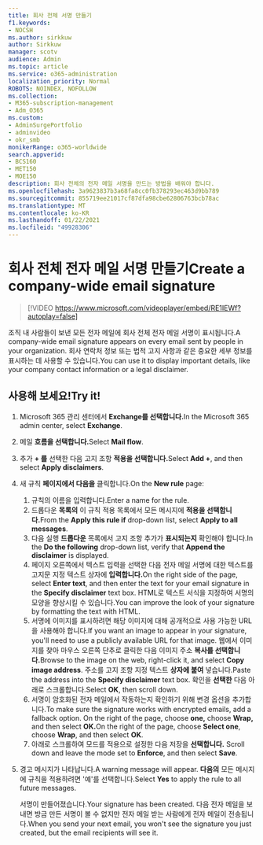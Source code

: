```yaml
---
title: 회사 전체 서명 만들기
f1.keywords:
- NOCSH
ms.author: sirkkuw
author: Sirkkuw
manager: scotv
audience: Admin
ms.topic: article
ms.service: o365-administration
localization_priority: Normal
ROBOTS: NOINDEX, NOFOLLOW
ms.collection:
- M365-subscription-management
- Adm_O365
ms.custom:
- AdminSurgePortfolio
- adminvideo
- okr_smb
monikerRange: o365-worldwide
search.appverid:
- BCS160
- MET150
- MOE150
description: 회사 전체의 전자 메일 서명을 만드는 방법을 배워야 합니다.
ms.openlocfilehash: 3a9623837b3a68fa8cc0fb378293ec463d9bb789
ms.sourcegitcommit: 855719ee21017cf87dfa98cbe62806763bcb78ac
ms.translationtype: MT
ms.contentlocale: ko-KR
ms.lasthandoff: 01/22/2021
ms.locfileid: "49928306"
---
```

# <a name="create-a-company-wide-email-signature"></a><span data-ttu-id="aae35-103">회사 전체 전자 메일 서명 만들기</span><span class="sxs-lookup"><span data-stu-id="aae35-103">Create a company-wide email signature</span></span>

> [!VIDEO https://www.microsoft.com/videoplayer/embed/RE1IEWf?autoplay=false]

<span data-ttu-id="aae35-104">조직 내 사람들이 보낸 모든 전자 메일에 회사 전체 전자 메일 서명이 표시됩니다.</span><span class="sxs-lookup"><span data-stu-id="aae35-104">A company-wide email signature appears on every email sent by people in your organization.</span></span> <span data-ttu-id="aae35-105">회사 연락처 정보 또는 법적 고지 사항과 같은 중요한 세부 정보를 표시하는 데 사용할 수 있습니다.</span><span class="sxs-lookup"><span data-stu-id="aae35-105">You can use it to display important details, like your company contact information or a legal disclaimer.</span></span> 

## <a name="try-it"></a><span data-ttu-id="aae35-106">사용해 보세요!</span><span class="sxs-lookup"><span data-stu-id="aae35-106">Try it!</span></span>

1. <span data-ttu-id="aae35-107">Microsoft 365 관리 센터에서 **Exchange를 선택합니다.**</span><span class="sxs-lookup"><span data-stu-id="aae35-107">In the Microsoft 365 admin center, select **Exchange**.</span></span>
1. <span data-ttu-id="aae35-108">메일 **흐름을 선택합니다.**</span><span class="sxs-lookup"><span data-stu-id="aae35-108">Select **Mail flow**.</span></span>
1. <span data-ttu-id="aae35-109">추가 **+ 를** 선택한 다음 고지 조항 **적용을 선택합니다.**</span><span class="sxs-lookup"><span data-stu-id="aae35-109">Select **Add +**, and then select **Apply disclaimers**.</span></span>
1. <span data-ttu-id="aae35-110">새 규칙 **페이지에서 다음을** 클릭합니다.</span><span class="sxs-lookup"><span data-stu-id="aae35-110">On the **New rule** page:</span></span>
    1. <span data-ttu-id="aae35-111">규칙의 이름을 입력합니다.</span><span class="sxs-lookup"><span data-stu-id="aae35-111">Enter a name for the rule.</span></span>
    1. <span data-ttu-id="aae35-112">드롭다운 **목록의** 이 규칙 적용 목록에서 모든 메시지에 **적용을 선택합니다.**</span><span class="sxs-lookup"><span data-stu-id="aae35-112">From the **Apply this rule if** drop-down list, select **Apply to all messages**.</span></span>
    1. <span data-ttu-id="aae35-113">다음 실행 **드롭다운** 목록에서 고지 조항 추가가 **표시되는지** 확인해야 합니다.</span><span class="sxs-lookup"><span data-stu-id="aae35-113">In the **Do the following** drop-down list, verify that **Append the disclaimer** is displayed.</span></span>
    1. <span data-ttu-id="aae35-114">페이지 오른쪽에서 텍스트 입력을 선택한 다음 전자 메일 서명에 대한 텍스트를 고지문 지정 텍스트 상자에 **입력합니다.**</span><span class="sxs-lookup"><span data-stu-id="aae35-114">On the right side of the page, select **Enter text**, and then enter the text for your email signature in the **Specify disclaimer** text box.</span></span> <span data-ttu-id="aae35-115">HTML로 텍스트 서식을 지정하여 서명의 모양을 향상시킬 수 있습니다.</span><span class="sxs-lookup"><span data-stu-id="aae35-115">You can improve the look of your signature by formatting the text with HTML.</span></span>
    1. <span data-ttu-id="aae35-116">서명에 이미지를 표시하려면 해당 이미지에 대해 공개적으로 사용 가능한 URL을 사용해야 합니다.</span><span class="sxs-lookup"><span data-stu-id="aae35-116">If you want an image to appear in your signature, you'll need to use a publicly available URL for that image.</span></span> <span data-ttu-id="aae35-117">웹에서 이미지를 찾아 마우스 오른쪽 단추로 클릭한 다음 이미지 주소 **복사를 선택합니다.**</span><span class="sxs-lookup"><span data-stu-id="aae35-117">Browse to the image on the web, right-click it, and select **Copy image address**.</span></span> <span data-ttu-id="aae35-118">주소를 고지 조항 지정 텍스트 **상자에 붙여** 넣습니다.</span><span class="sxs-lookup"><span data-stu-id="aae35-118">Paste the address into the **Specify disclaimer** text box.</span></span> <span data-ttu-id="aae35-119">확인을 **선택한** 다음 아래로 스크롤합니다.</span><span class="sxs-lookup"><span data-stu-id="aae35-119">Select **OK**, then scroll down.</span></span>
    1. <span data-ttu-id="aae35-120">서명이 암호화된 전자 메일에서 작동하는지 확인하기 위해 변경 옵션을 추가합니다.</span><span class="sxs-lookup"><span data-stu-id="aae35-120">To make sure the signature works with encrypted emails, add a fallback option.</span></span> <span data-ttu-id="aae35-121">On the right of the page, choose **one,** choose **Wrap,** and then select **OK.**</span><span class="sxs-lookup"><span data-stu-id="aae35-121">On the right of the page, choose **Select one**, choose **Wrap**, and then select **OK**.</span></span>
    1. <span data-ttu-id="aae35-122">아래로 스크롤하여 모드를 적용으로 설정한 다음 저장을 **선택합니다.** </span><span class="sxs-lookup"><span data-stu-id="aae35-122">Scroll down and leave the mode set to **Enforce**, and then select **Save**.</span></span>
1. <span data-ttu-id="aae35-123">경고 메시지가 나타납니다.</span><span class="sxs-lookup"><span data-stu-id="aae35-123">A warning message will appear.</span></span> <span data-ttu-id="aae35-124">**다음의** 모든 메시지에 규칙을 적용하려면 '예'를 선택합니다.</span><span class="sxs-lookup"><span data-stu-id="aae35-124">Select **Yes** to apply the rule to all future messages.</span></span>

    <span data-ttu-id="aae35-125">서명이 만들어졌습니다.</span><span class="sxs-lookup"><span data-stu-id="aae35-125">Your signature has been created.</span></span> <span data-ttu-id="aae35-126">다음 전자 메일을 보내면 방금 만든 서명이 볼 수 없지만 전자 메일 받는 사람에게 전자 메일이 전송됩니다.</span><span class="sxs-lookup"><span data-stu-id="aae35-126">When you send your next email, you won't see the signature you just created, but the email recipients will see it.</span></span>